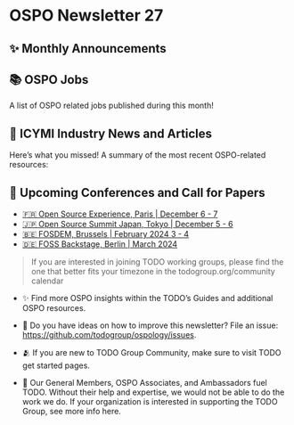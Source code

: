 # OSPO Newsletter 27

## ✨ Monthly Announcements 


## 📚 OSPO Jobs

A list of OSPO related jobs published during this month!



  
## 📌 ICYMI Industry News and Articles

Here’s what you missed! A summary of the most recent OSPO-related resources:


## 📎 Upcoming Conferences and Call for Papers
* [🇫🇷 Open Source Experience, Paris | December 6 - 7](https://www.opensource-experience.com/en/)
* [🇯🇵 Open Source Summit Japan, Tokyo | December 5 - 6](https://events.linuxfoundation.org/open-source-summit-japan/)
* [🇧🇪 FOSDEM, Brussels | February 2024 3 - 4 ](https://fosdem.org/2024/)
* [🇩🇪 FOSS Backstage, Berlin | March 2024 ](https://24.foss-backstage.de/)

> If you are interested in joining TODO working groups, please find the one that better fits your timezone in the todogroup.org/community calendar

* ✨ Find more OSPO insights within the TODO’s Guides and additional OSPO resources.

* 🧐 Do you have ideas on how to improve this newsletter? File an issue: https://github.com/todogroup/ospology/issues.

* 🫂 If you are new to TODO Group Community, make sure to visit TODO get started pages.

* 💚 Our General Members, OSPO Associates, and Ambassadors fuel TODO. Without their help and expertise, we would not be able to do the work we do. If your organization is interested in supporting the TODO Group, see more info here.

